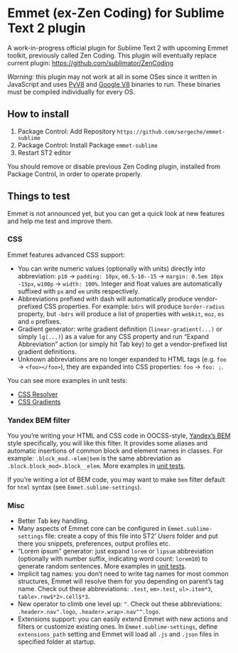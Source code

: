 # Emmet (ex-Zen Coding) for Sublime Text 2 plugin

A work-in-progress official plugin for Sublime Text 2 with upcoming Emmet toolkit, previously called Zen Coding. This plugin will eventually replace current plugin: https://github.com/sublimator/ZenCoding

*Warning:* this plugin may not work at all in some OSes since it written in JavaScript and uses [PyV8](http://code.google.com/p/pyv8/) and [Google V8](https://developers.google.com/v8/) binaries to run. These binaries must be compiled individually for every OS.

## How to install

1. Package Control: Add Repository `https://github.com/sergeche/emmet-sublime`
2. Package Control: Install Package `emmet-sublime`
3. Restart ST2 editor

You should remove or disable previous Zen Coding plugin, installed from Package Control, in order to operate properly.

## Things to test

Emmet is not announced yet, but you can get a quick look at new features and help me test and improve them.

### CSS

Emmet features advanced CSS support:

* You can write numeric values (optionally with units) directly into abbreviation: `p10` → `padding: 10px`, `m0.5-10--15` → `margin: 0.5em 10px -15px`, `w100p` → `width: 100%`. Integer and float values are automatically suffixed with `px` and `em` units respectively.
* Abbreviations prefixed with dash will automatically produce vendor-prefixed CSS properties. For example: `bdrs` will produce `border-radius` property, but `-bdrs` will produce a list of properties with `webkit`, `moz`, `ms` and `o` prefixes.
* Gradient generator: write gradient definition (`linear-gradient(...)` or simply `lg(...)`) as a value for any CSS property and run “Expand Abbreviation” action (or simply hit Tab key) to get a vendor-prefixed list gradient definitions.
* Unknown abbreviations are no longer expanded to HTML tags (e.g. `foo` → `<foo></foo>`), they are expanded into CSS properties: `foo` → `foo: ;`.

You can see more examples in unit tests:
* [CSS Resolver](https://github.com/sergeche/zen-coding/blob/v0.7.1/javascript/unittest/tests/css-resolver.js)
* [CSS Gradients](https://github.com/sergeche/zen-coding/blob/v0.7.1/javascript/unittest/tests/cssGradient.js)

### Yandex BEM filter

You you’re writing your HTML and CSS code in OOCSS-style, [Yandex’s BEM](http://coding.smashingmagazine.com/2012/04/16/a-new-front-end-methodology-bem/) style specifically, you will like this filter. It provides some aliases and automatic insertions of common block and element names in classes. For example: `.block_mod.-elem|bem` is the same abbreviation as `.block.block_mod>.block__elem`. More examples in [unit tests](https://github.com/sergeche/zen-coding/blob/v0.7.1/javascript/unittest/tests/filters.js#L19).

If you’re writing a lot of BEM code, you may want to make `bem` filter default for `html` syntax (see `Emmet.sublime-settings`).

### Misc

* Better Tab key handling.
* Many aspects of Emmet core can be configured in `Emmet.sublime-settings` file: create a copy of this file into ST2’ _Users_ folder and put there you snippets, preferences, output profiles etc.
* “Lorem ipsum” generator: just expand `lorem` or `lipsum` abbreviation (optionally with number suffix, indicating word count: `lorem10`) to generate random sentences. More examples in [unit tests](https://github.com/sergeche/zen-coding/blob/v0.7.1/javascript/unittest/tests/generators.js). 
* Implicit tag names: you don’t need to write tag names for most common structures, Emmet will resolve them for you depending on parent’s tag name. Check out these abbreviations: `.test`, `em>.test`, `ul>.item*3`, `table>.row$*2>.cell$*3`.
* New operator to climb one level up: `^`. Check out these abbreviations: `.header>.nav^.logo`,  `.header>.wrap>.nav^^.logo`.
* Extensions support: you can easily extend Emmet with new actions and filters or customize existing ones. In `Emmet.sublime-settings`, define `extensions_path` setting and Emmet will load all `.js` and `.json` files in specified folder at startup.
